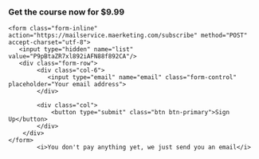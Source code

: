
<div class="card text-white bg-dark  bg-dark mb-3" style="max-width: 40rem;">
  <div class="card-body">
    <h3 class="card-title">Get the course now for $9.99</h3>
	
	<form class="form-inline" action="https://mailservice.maerketing.com/subscribe" method="POST" accept-charset="utf-8">
	   <input type="hidden" name="list" value="P9pBtaZR7xl892iAFN88f892CA"/>
 	   <div class="form-row">
		    <div class="col-6">
			   <input type="email" name="email" class="form-control" placeholder="Your email address">
			</div>
  
		    <div class="col">
				<button type="submit" class="btn btn-primary">Sign Up</button>
			</div>
		</div>
	</form>
			<i>You don't pay anything yet, we just send you an email</i>

  </div>
</div>






